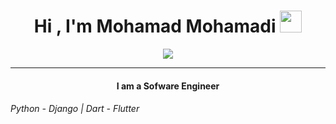 
<h1 align="center">Hi , I'm Mohamad Mohamadi <img src="https://media.giphy.com/media/hvRJCLFzcasrR4ia7z/giphy.gif" width="35"></h1>
<p align="center">
  <a href="https://github.com/DenverCoder1/readme-typing-svg"><img src="https://readme-typing-svg.herokuapp.com?lines=A+Good+day+will+came;Don't+Worry;Always%20learning%20new%20things&center=true&width=500&height=50"></a>
</p>
<hr/>
<h4 align="center">I am a Sofware Engineer</h4>
<h6>Python - Django | Dart - Flutter</h6>
<br>

